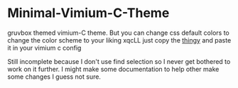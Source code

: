 # Minimal-Vimium-C-Theme
gruvbox themed vimium-C theme. But you can change css default colors to change the color scheme to your liking xqcLL
just copy the [thingy](https://raw.githubusercontent.com/beats-exe/Minimal-Vimium-C-Theme/main/vimium-c-min.css) and paste it in your vimium c config

Still incomplete because I don't use find selection so I never get bothered to work on it further. I might make some documentation to help other make some changes I guess not sure.
